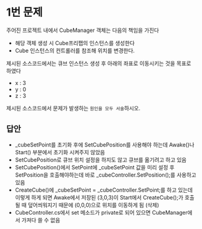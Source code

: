 # 1번 문제

주어진 프로젝트 내에서 CubeManager 객체는 다음의 책임을 가진다
- 해당 객체 생성 시 Cube프리팹의 인스턴스를 생성한다
- Cube 인스턴스의 컨트롤러를 참조해 위치를 변경한다.

제시된 소스코드에서는 큐브 인스턴스 생성 후 아래의 좌표로 이동시키는 것을 목표로 하였다
- x : 3
- y : 0
- z : 3

제시된 소스코드에서 문제가 발생하는 `원인을 모두 서술`하시오.

## 답안
- _cubeSetPoint를 초기화 후에 SetCubePosition를 사용해야 하는데 Awake()나 Start() 부분에서 초기화 시켜주지 않았음
- SetCubePosition로 큐브 위치 설정을 하지도 않고 큐브를 옮기려고 하고 있음
- SetCubePosition()에서 SetPoint에 _cubeSetPoint 값을 미리 설정 후 SetPosition을 호출해야하는데 바로 _cubeController.SetPosition();를 사용하고 있음
- CreateCube()에 _cubeSetPoint = _cubeController.SetPoint;를 하고 있는데 이렇게 하게 되면 Awake에서 저장된 (3,0,3)이 Start에서 CreateCube();가 호출될 때 덮어씌워지기 때문에 (0,0,0)으로 위치를 이동하게 됨 (삭제)
- CubeController.cs에서 set 메소드가 private로 되어 있으면 CubeManager에서 가져다 쓸 수 없음
